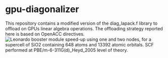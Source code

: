 # gpu-diagonalizer
This repository contains a modified version of the diag_lapack.f library to offload on GPUs linear algebra operations.
The offloading strategy reported here is based on OpenACC directives.
![Leonardo booster module speed-up using one and two nodes, for a supercell of SiO2 containing 648 atoms and 13392 atomic orbitals.
SCF performed at PBE/m-6-311G(d)_Heyd_2005 level of theory.](Leonardo_timing_SiO2_X6.png)
